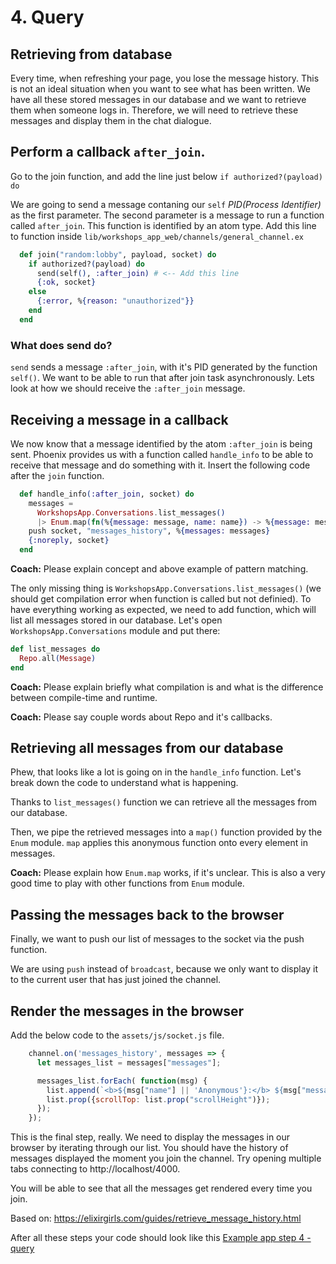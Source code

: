 # 4. Query

## Retrieving from database

Every time, when refreshing your page, you lose the message history. This is not an ideal situation when you want to see what has been written. We have all these stored messages in our database and we want to retrieve them when someone logs in. Therefore, we will need to retrieve these messages and display them in the chat dialogue.

## Perform a callback `after_join`.
Go to the join function, and add the line just below `if authorized?(payload) do`

We are going to send a message contaning our `self` *PID(Process Identifier)* as the first parameter. The second parameter is a message to run a function called `after_join`. This function is identified by an atom type.
Add this line to function inside `lib/workshops_app_web/channels/general_channel.ex`

```elixir
  def join("random:lobby", payload, socket) do
    if authorized?(payload) do
      send(self(), :after_join) # <-- Add this line
      {:ok, socket}
    else
      {:error, %{reason: "unauthorized"}}
    end
  end
```

### What does send do?
`send` sends a message `:after_join`, with it's PID generated by the function `self()`. We want to be able to run that after join task asynchronously. Lets look at how we should receive the `:after_join` message.

## Receiving a message in a callback
We now know that a message identified by the atom `:after_join` is being sent. Phoenix provides us with a function called `handle_info` to be able to receive that message and do something with it. Insert the following code after the `join` function.

```elixir
  def handle_info(:after_join, socket) do
    messages =
      WorkshopsApp.Conversations.list_messages()
      |> Enum.map(fn(%{message: message, name: name}) -> %{message: message, name: name} end)
    push socket, "messages_history", %{messages: messages}
    {:noreply, socket}
  end
```

**Coach:** Please explain concept and above example of pattern matching.

The only missing thing is `WorkshopsApp.Conversations.list_messages()` (we should get compilation error when function is called but not definied). To have everything working as expected, we need to add function, which will list all messages stored in our database. Let's open `WorkshopsApp.Conversations` module and put there:

```elixir
def list_messages do
  Repo.all(Message)
end

```

**Coach:** Please explain briefly what compilation is and what is the difference between compile-time and runtime.

**Coach:** Please say couple words about Repo and it's callbacks. 

## Retrieving all messages from our database
Phew, that looks like a lot is going on in the `handle_info` function. Let's break down the code to understand what is happening.

Thanks to `list_messages()` function we can retrieve all the messages from our database.

Then, we pipe the retrieved messages into a `map()` function provided by the `Enum` module. `map` applies this anonymous function onto every element in messages.

**Coach:** Please explain how `Enum.map` works, if it's unclear. This is also a very good time to play with other functions from `Enum` module.

## Passing the messages back to the browser
Finally, we want to push our list of messages to the socket via the push function.

We are using `push` instead of `broadcast`, because we only want to display it to the current user that has just joined the channel.

## Render the messages in the browser
Add the below code to the `assets/js/socket.js` file.

```javascript
    channel.on('messages_history', messages => {
      let messages_list = messages["messages"];

      messages_list.forEach( function(msg) {
        list.append(`<b>${msg["name"] || 'Anonymous'}:</b> ${msg["message"]}<br>`);
        list.prop({scrollTop: list.prop("scrollHeight")});
      });
    });
```

This is the final step, really. We need to display the messages in our browser by iterating through our list. You should have the history of messages displayed the moment you join the channel. Try opening multiple tabs connecting to http://localhost/4000.

You will be able to see that all the messages get rendered every time you join.

Based on: https://elixirgirls.com/guides/retrieve_message_history.html

After all these steps your code should look like this [Example app step 4 - query](https://github.com/Taste-Elixir/workshops-app/tree/4-query)